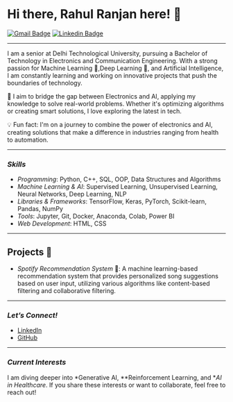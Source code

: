 # Hi there, Rahul Ranjan here! 👋

[![Gmail Badge](https://img.shields.io/badge/-ranjanuajjwal22@gmail.com-c14438?style=flat&logo=Gmail&logoColor=white)](mailto:ranjanuajjwal22@gmail.com "Connect via Email")
[![Linkedin Badge](https://img.shields.io/badge/-Rahul%20Ranjan-0072b1?style=flat&logo=Linkedin&logoColor=white)](https://www.linkedin.com/in/rahul-ranjan-ba3238196/ "Connect on LinkedIn")


---

I am a senior at Delhi Technological University, pursuing a Bachelor of Technology in Electronics and Communication Engineering. With a strong passion for Machine Learning 🤖,Deep Learning 🧠, and Artificial Intelligence, I am constantly learning and working on innovative projects that push the boundaries of technology.

🌟 I aim to bridge the gap between Electronics and AI, applying my knowledge to solve real-world problems. Whether it's optimizing algorithms or creating smart solutions, I love exploring the latest in tech.  

💡 Fun fact: I'm on a journey to combine the power of electronics and AI, creating solutions that make a difference in industries ranging from health to automation.

---

### *Skills*
- *Programming*: Python, C++, SQL, OOP, Data Structures and Algorithms
- *Machine Learning & AI*: Supervised Learning, Unsupervised Learning, Neural Networks, Deep Learning, NLP
- *Libraries & Frameworks*: TensorFlow, Keras, PyTorch, Scikit-learn, Pandas, NumPy
- *Tools*: Jupyter, Git, Docker, Anaconda, Colab, Power BI
- *Web Development*: HTML, CSS

---

## Projects 🚀

- *Spotify Recommendation System* 🎵: A machine learning-based recommendation system that provides personalized song suggestions based on user input, utilizing various algorithms like content-based filtering and collaborative filtering.

---

### *Let’s Connect!*
- [LinkedIn](https://www.linkedin.com/in/www.linkedin.com/in/rahul-ranjan-ba3238196/)
- [GitHub](https://github.com/ujjwalranjan22)

---

### *Current Interests*
I am diving deeper into *Generative AI, **Reinforcement Learning, and **AI in Healthcare*. If you share these interests or want to collaborate, feel free to reach out!

